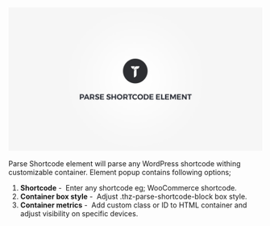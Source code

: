 <div class="thz-doc-image max">
<a class="thz-lightbox mfp-iframe" href="https://www.youtube.com/watch?v=c3kJEtE_zCo" data-mfp-title="Creatus WordPress Theme Parse Shortcode Element" data-modal-size="large">
	<img src="../../docs-media/splash-parse-shortcode-element.jpg" alt="Creatus WordPress Theme Parse Shortcode Element" />
</a>
</div>

Parse Shortcode element will parse any WordPress shortcode withing customizable container. Element popup contains following options;

1. __Shortcode__&nbsp;-&nbsp; Enter any shortcode eg; WooCommerce shortcode.
1. __Container box style__&nbsp;-&nbsp; Adjust .thz-parse-shortcode-block box style.
1. __Container metrics__&nbsp;-&nbsp; Add custom class or ID to HTML container and adjust visibility on specific devices.
